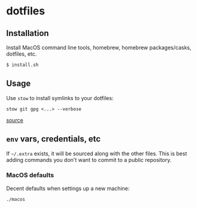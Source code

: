 # dotfiles

## Installation

Install MacOS command line tools, homebrew, homebrew packages/casks, dotfiles,
etc.

```sh
$ install.sh
```

## Usage

Use `stow` to install symlinks to your dotfiles:

`stow git gpg <...> --verbose`

[source](https://stevenrbaker.com/tech/managing-dotfiles-with-gnu-stow.html)

## `env` vars, credentials, etc

If `~/.extra` exists, it will be sourced along with the other files. This is
best adding commands you don't want to commit to a public repository.

### MacOS defaults

Decent defaults when settings up a new machine:

```sh
./macos
```
